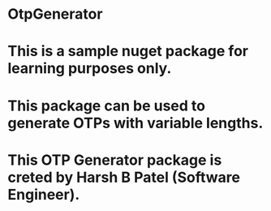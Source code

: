 # OtpGenerator

# This is a sample nuget package for learning purposes only.

# This package can be used to generate OTPs with variable lengths.

# This OTP Generator package is creted by Harsh B Patel (Software Engineer).